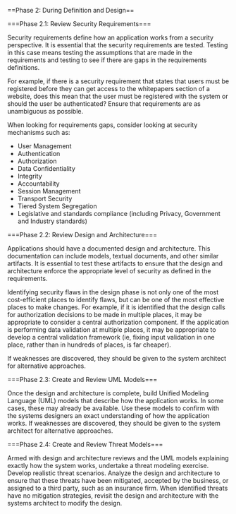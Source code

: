 ==Phase 2: During Definition and Design==

===Phase 2.1: Review Security Requirements===

Security requirements define how an application works from a security perspective. It is essential that the security requirements are tested. Testing in this case means testing the assumptions that are made in the requirements and testing to see if there are gaps in the requirements definitions. 

For example, if there is a security requirement that states that users must be registered before they can get access to the whitepapers section of a website, does this mean that the user must be registered with the system or should the user be authenticated? Ensure that requirements are as unambiguous as possible. 

When looking for requirements gaps, consider looking at security mechanisms such as:

* User Management 
* Authentication
* Authorization
* Data Confidentiality
* Integrity
* Accountability
* Session Management
* Transport Security
* Tiered System Segregation
* Legislative and standards compliance (including Privacy, Government and Industry standards)


===Phase 2.2: Review Design and Architecture===

Applications should have a documented design and architecture. This documentation can include models, textual documents, and other similar artifacts. It is essential to test these artifacts to ensure that the design and architecture enforce the appropriate level of security as defined in the requirements. 

Identifying security flaws in the design phase is not only one of the most cost-efficient places to identify flaws, but can be one of the most effective places to make changes. For example, if it is identified that the design calls for authorization decisions to be made in multiple places, it may be appropriate to consider a central authorization component. If the application is performing data validation at multiple places, it may be appropriate to develop a central validation framework (ie, fixing input validation in one place, rather than in hundreds of places, is far cheaper).

If weaknesses are discovered, they should be given to the system architect for alternative approaches.


===Phase 2.3: Create and Review UML Models===

Once the design and architecture is complete, build Unified Modeling Language (UML) models that describe how the application works. In some cases, these may already be available. Use these models to confirm with the systems designers an exact understanding of how the application works. If weaknesses are discovered, they should be given to the system architect for alternative approaches.


===Phase 2.4: Create and Review Threat Models===

Armed with design and architecture reviews and the UML models explaining exactly how the system works, undertake a threat modeling exercise. Develop realistic threat scenarios. Analyze the design and architecture to ensure that these threats have been mitigated, accepted by the business, or assigned to a third party, such as an insurance firm. When identified threats have no mitigation strategies, revisit the design and architecture with the systems architect to modify the design.
